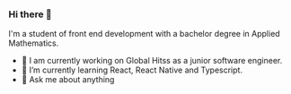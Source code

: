 ### Hi there 👋

I'm a student of front end development with a bachelor degree in Applied Mathematics. 

- 🔭 I am currently working on Global Hitss as a junior software engineer.
- 🌱 I’m currently learning React, React Native and Typescript.
- 💬 Ask me about anything
